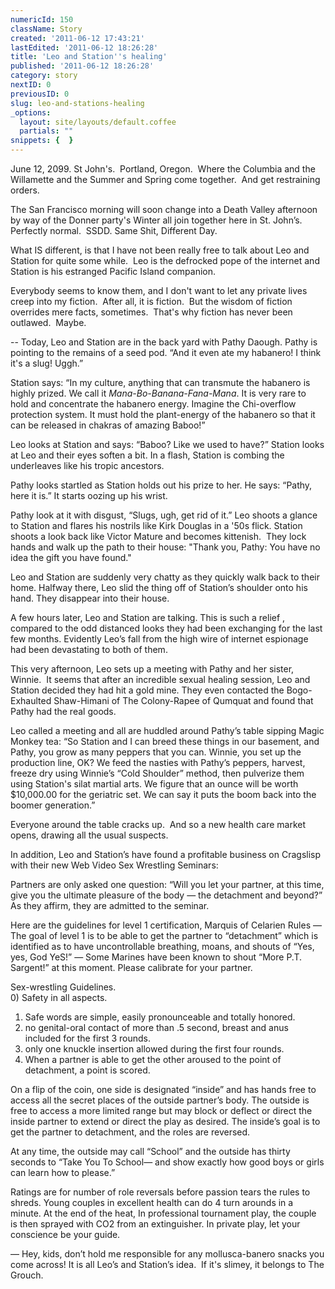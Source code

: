 ```yaml
---
numericId: 150
className: Story
created: '2011-06-12 17:43:21'
lastEdited: '2011-06-12 18:26:28'
title: 'Leo and Station''s healing'
published: '2011-06-12 18:26:28'
category: story
nextID: 0
previousID: 0
slug: leo-and-stations-healing
_options:
  layout: site/layouts/default.coffee
  partials: ""
snippets: {  }
---
```

June 12, 2099. St John's. &nbsp;Portland, Oregon. &nbsp;Where the Columbia and the Willamette and the Summer and Spring come together. &nbsp;And get restraining orders.

The San Francisco morning will soon change into a Death Valley afternoon by way of the Donner party's Winter all join together here in St. John&rsquo;s. Perfectly normal. &nbsp;SSDD. Same Shit, Different Day.

What IS different, is that I have not been really free to talk about Leo and Station for quite some while. &nbsp;Leo is the defrocked pope of the internet and Station is his estranged Pacific Island companion.

Everybody seems to know them, and I don't want to let any private lives creep into my fiction. &nbsp;After all, it is fiction. &nbsp;But the wisdom of fiction overrides mere facts, sometimes. &nbsp;That's why fiction has never been outlawed. &nbsp;Maybe.

-- Today, Leo and Station are in the back yard with Pathy Daough. Pathy is pointing to the remains of a seed pod. &ldquo;And it even ate my habanero! I think it's a slug! Uggh.&rdquo;

Station says: &ldquo;In my culture, anything that can transmute the habanero is highly prized. We call it _Mana-Bo-Banana-Fana-Mana_. It is very rare to hold and concentrate the habanero energy. Imagine the Chi-overflow protection system. It must hold the plant-energy of the habanero so that it can be released in chakras of amazing Baboo!&rdquo;

Leo looks at Station and says: &ldquo;Baboo? Like we used to have?&rdquo; Station looks at Leo and their eyes soften a bit. In a flash, Station is combing the underleaves like his tropic ancestors.

Pathy looks startled as Station holds out his prize to her. He says: &ldquo;Pathy, here it is.&rdquo; It starts oozing up his wrist.

Pathy look at it with disgust, &ldquo;Slugs, ugh, get rid of it.&rdquo; Leo shoots a glance to Station and flares his nostrils like Kirk Douglas in a '50s flick. Station shoots a look back like Victor Mature and becomes kittenish. &nbsp;They lock hands and walk up the path to their house: &quot;Thank you, Pathy: You have no idea the gift you have found.&quot;

Leo and Station are suddenly very chatty as they quickly walk back to their home. Halfway there, Leo slid the thing off of Station&rsquo;s shoulder onto his hand. They disappear into their house.

A few hours later, Leo and Station are talking. This is such a relief , compared to the odd distanced looks they had been exchanging for the last few months. Evidently Leo&rsquo;s fall from the high wire of internet espionage had been devastating to both of them.

This very afternoon, Leo sets up a meeting with Pathy and her sister, Winnie. &nbsp;It seems that after an incredible sexual healing session, Leo and Station decided they had hit a gold mine. They even contacted the Bogo-Exhaulted Shaw-Himani of The Colony-Rapee of Qumquat and found that Pathy had the real goods.

Leo called a meeting and all are huddled around Pathy&rsquo;s table sipping Magic Monkey tea: &ldquo;So Station and I can breed these things in our basement, and Pathy, you grow as many peppers that you can. Winnie, you set up the production line, OK? We feed the nasties with Pathy&rsquo;s peppers, harvest, freeze dry using Winnie&rsquo;s &ldquo;Cold Shoulder&rdquo; method, then pulverize them using Station's silat martial arts. We figure that an ounce will be worth $10,000.00 for the geriatric set. We can say it puts the boom back into the boomer generation.&rdquo;

Everyone around the table cracks up. &nbsp;And so a new health care market opens, drawing all the usual suspects.

In addition, Leo and Station&rsquo;s have found a profitable business on Cragslisp with their new Web Video Sex Wrestling Seminars:

Partners are only asked one question: &ldquo;Will you let your partner, at this time, give you the ultimate pleasure of the body &mdash; the detachment and beyond?&rdquo; As they affirm, they are admitted to the seminar.

Here are the guidelines for level 1 certification, Marquis of Celarien Rules &mdash;   
The goal of level 1 is to be able to get the partner to &ldquo;detachment&rdquo; which is identified as to have uncontrollable breathing, moans, and shouts of &ldquo;Yes, yes, God YeS!&rdquo; &mdash; Some Marines have been known to shout &ldquo;More P.T. Sargent!&rdquo; at this moment. Please calibrate for your partner.

Sex-wrestling Guidelines.  
0) Safety in all aspects.  
1) Safe words are simple, easily pronounceable and totally honored.   
2) no genital-oral contact of more than .5 second, breast and anus included for the first 3 rounds.  
3) only one knuckle insertion allowed during the first four rounds.  
4) When a partner is able to get the other aroused to the point of detachment, a point is scored.

On a flip of the coin, one side is designated &ldquo;inside&rdquo; and has hands free to access all the secret places of the outside partner&rsquo;s body. The outside is free to access a more limited range but may block or deflect or direct the inside partner to extend or direct the play as desired. The inside&rsquo;s goal is to get the partner to detachment, and the roles are reversed.

At any time, the outside may call &ldquo;School&rdquo; and the outside has thirty seconds to &ldquo;Take You To School&mdash; and show exactly how good boys or girls can learn how to please.&rdquo;

Ratings are for number of role reversals before passion tears the rules to shreds. Young couples in excellent health can do 4 turn arounds in a minute. At the end of the heat, In professional tournament play, the couple is then sprayed with CO2 from an extinguisher. In private play, let your conscience be your guide.

&mdash; Hey, kids, don&rsquo;t hold me responsible for any mollusca-banero snacks you come across! It is all Leo&rsquo;s and Station&rsquo;s idea. &nbsp;If it's slimey, it belongs to The Grouch.

